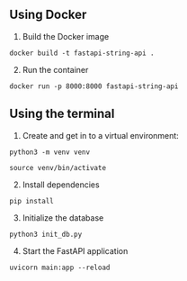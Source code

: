 

## Using Docker

1. Build the Docker image
```
docker build -t fastapi-string-api .
```
2. Run the container
```
docker run -p 8000:8000 fastapi-string-api
```

## Using the terminal

1. Create and get in to a virtual environment:
```
python3 -m venv venv

source venv/bin/activate
```

2. Install dependencies
```
pip install
```

3. Initialize the database
```
python3 init_db.py
```

4. Start the FastAPI application
```
uvicorn main:app --reload
```
